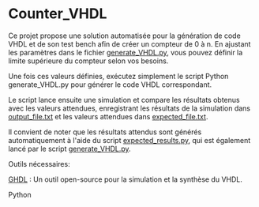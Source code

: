# Counter_VHDL
Ce projet propose une solution automatisée pour la génération de code VHDL et de son test bench afin de créer un compteur de 0 à n. 
En ajustant les paramètres dans le fichier [generate_VHDL.py](generate_VHDL.py), vous pouvez définir la limite supérieure du compteur selon vos besoins. 

Une fois ces valeurs définies, exécutez simplement le script Python generate_VHDL.py pour générer le code VHDL correspondant. 

Le script lance ensuite une simulation et compare les résultats obtenus avec les valeurs attendues, enregistrant les résultats de la simulation dans [output_file.txt](./output_file.txt) et les valeurs attendues dans [expected_file.txt](./expected_file.txt). 

Il convient de noter que les résultats attendus sont générés automatiquement à l'aide du script [expected_results.py](./expected_results.py), qui est également lancé par le script [generate_VHDL.py](./generate_VHDL.py).

Outils nécessaires:

  [GHDL](https://github.com/ghdl/ghdl) : Un outil open-source pour la simulation et la synthèse du VHDL.
  
  Python

